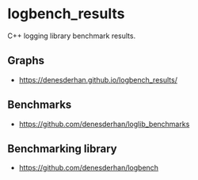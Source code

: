 # logbench_results
C++ logging library benchmark results.

## Graphs
* https://denesderhan.github.io/logbench_results/

## Benchmarks
* https://github.com/denesderhan/loglib_benchmarks

## Benchmarking library
* https://github.com/denesderhan/logbench

